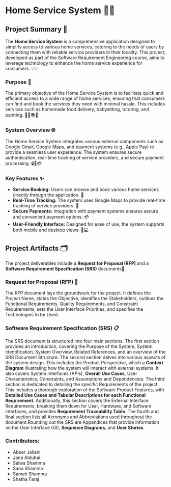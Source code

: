 
# Home Service System 🚀🏡

## Project Summary 📄

The **Home Service System** is a comprehensive application designed to simplify access to various home services, catering to the needs of users by connecting them with reliable service providers in their locality. This project, developed as part of the Software Requirement Engineering course, aims to leverage technology to enhance the home service experience for consumers. 💡✨

### Purpose 🎯

The primary objective of the Home Service System is to facilitate quick and efficient access to a wide range of home services, ensuring that consumers can find and book the services they need with minimal hassle. This includes services such as homemade food delivery, babysitting, tutoring, and painting. 🍲👶📚🎨

### System Overview 🌐

The Home Service System integrates various external components such as Google Gmail, Google Maps, and payment systems (e.g., Apple Pay) to provide a seamless user experience. The system ensures secure authentication, real-time tracking of service providers, and secure payment processing. 🔒📍💳

### Key Features ✨

- **Service Booking:** Users can browse and book various home services directly through the application. 📅
- **Real-Time Tracking:** The system uses Google Maps to provide real-time tracking of service providers. 🚗
- **Secure Payments:** Integration with payment systems ensures secure and convenient payment options. 💳
- **User-Friendly Interface:** Designed for ease of use, the system supports both mobile and desktop views. 📱💻


## Project Artifacts 🗂️

The project deliverables include a **Request for Proposal (RFP)** and a **Software Requirement Specification (SRS)** documents📄.

### Request for Proposal (RFP) 🤝

The RFP document lays the groundwork for the project. It defines the Project Name, states the Objective, identifies the Stakeholders, outlines the Functional Requirements, Quality Requirements, and Constraint Requirements, sets the User Interface Priorities, and specifies the Technologies to be Used.

### Software Requirement Specification (SRS) 📋

The SRS document is structured into four main sections. The first section provides an introduction, covering the Purpose of the System, System Identification, System Overview, Related References, and an overview of the SRS Document Structure. The second section delves into various aspects of the system design. This includes the Product Perspective, which a **Context Diagram** illustrating how the system will interact with external systems. It also covers System Interfaces (APIs), **Overall Use Cases**, User Characteristics, Constraints, and Assumptions and Dependencies. The third section is dedicated to detailing the specific Requirements of the project. This includes a thorough exploration of the Software Product Features, with **Detailed Use Cases and Tabular Descriptions for each Functional Requirement**. Additionally, this section covers the External Interface Requirements, breaking them down for User, Hardware, and Software interfaces, and provides **Requirement Traceability Table**. The fourth and final section lists all Acronyms and Abbreviations used throughout the document.Rounding out the SRS are Appendices that provide information on the User Interface (UI), **Sequence Diagrams**, and **User Stories**.

### Contributors:

- Abeer Jeilani
- Jana Aldubai
- Salwa Shamma
- Sana Shamma
- Samah Shamma
- Shatha Faraj

